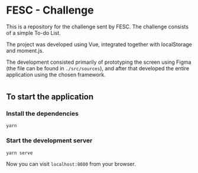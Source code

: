 # FESC - Challenge

This is a repository for the challenge sent by FESC. The challenge consists of a simple To-do List.

The project was developed using Vue, integrated together with localStorage and moment.js.

The development consisted primarily of prototyping the screen using Figma (the file can be found in `./src/sources`), and after that developed the entire application using the chosen framework.

# 

## To start the application

### Install the dependencies
```
yarn
```

### Start the development server
```
yarn serve
```

Now you can visit `localhost:8080` from your browser.